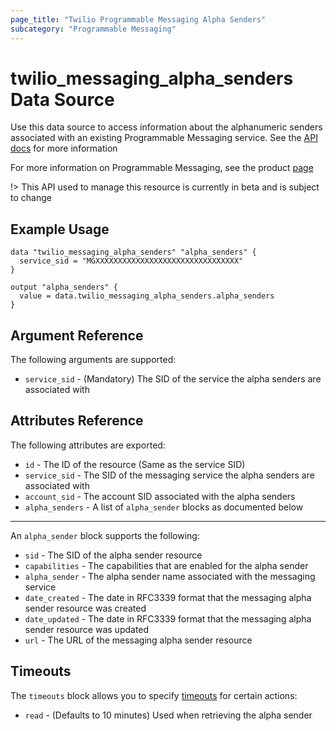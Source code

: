 ```yaml
---
page_title: "Twilio Programmable Messaging Alpha Senders"
subcategory: "Programmable Messaging"
---
```


# twilio_messaging_alpha_senders Data Source

Use this data source to access information about the alphanumeric senders associated with an existing Programmable Messaging service. See the [API docs](https://www.twilio.com/docs/sms/services/api/alphasender-resource) for more information

For more information on Programmable Messaging, see the product [page](https://www.twilio.com/messaging)

!> This API used to manage this resource is currently in beta and is subject to change

## Example Usage

```hcl
data "twilio_messaging_alpha_senders" "alpha_senders" {
  service_sid = "MGXXXXXXXXXXXXXXXXXXXXXXXXXXXXXXXX"
}

output "alpha_senders" {
  value = data.twilio_messaging_alpha_senders.alpha_senders
}
```

## Argument Reference

The following arguments are supported:

- `service_sid` - (Mandatory) The SID of the service the alpha senders are associated with

## Attributes Reference

The following attributes are exported:

- `id` - The ID of the resource (Same as the service SID)
- `service_sid` - The SID of the messaging service the alpha senders are associated with
- `account_sid` - The account SID associated with the alpha senders
- `alpha_senders` - A list of `alpha_sender` blocks as documented below

---

An `alpha_sender` block supports the following:

- `sid` - The SID of the alpha sender resource
- `capabilities` - The capabilities that are enabled for the alpha sender
- `alpha_sender` - The alpha sender name associated with the messaging service
- `date_created` - The date in RFC3339 format that the messaging alpha sender resource was created
- `date_updated` - The date in RFC3339 format that the messaging alpha sender resource was updated
- `url` - The URL of the messaging alpha sender resource

## Timeouts

The `timeouts` block allows you to specify [timeouts](https://www.terraform.io/docs/configuration/resources.html#timeouts) for certain actions:

- `read` - (Defaults to 10 minutes) Used when retrieving the alpha sender
